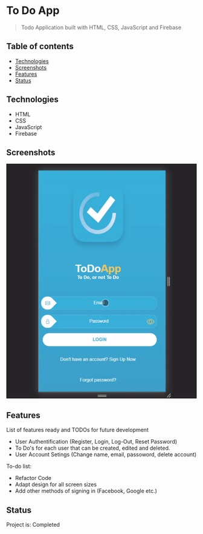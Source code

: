 # To Do App
> Todo Application built with HTML, CSS, JavaScript and Firebase

## Table of contents
* [Technologies](#technologies)
* [Screenshots](#screenshots)
* [Features](#features)
* [Status](#status)

## Technologies
* HTML
* CSS
* JavaScript
* Firebase

## Screenshots
![Example screenshot](./todo-read-me-gif.gif)

## Features
List of features ready and TODOs for future development
* User Authentification (Register, Login, Log-Out, Reset Password)
* To Do's for each user that can be created, edited and deleted.
* User Account Setings (Change name, email, passoword, delete account)


To-do list:
* Refactor Code
* Adapt design for all screen sizes
* Add other methods of signing in (Facebook, Google etc.)


## Status
Project is: Completed
